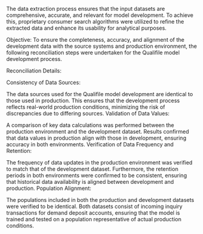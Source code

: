 The data extraction process ensures that the input datasets are comprehensive, accurate, and relevant for model development. To achieve this, proprietary consumer search algorithms were utilized to refine the extracted data and enhance its usability for analytical purposes.



Objective:
To ensure the completeness, accuracy, and alignment of the development data with the source systems and production environment, the following reconciliation steps were undertaken for the Qualifile model development process.

Reconciliation Details:

Consistency of Data Sources:

The data sources used for the Qualifile model development are identical to those used in production. This ensures that the development process reflects real-world production conditions, minimizing the risk of discrepancies due to differing sources.
Validation of Data Values:

A comparison of key data calculations was performed between the production environment and the development dataset. Results confirmed that data values in production align with those in development, ensuring accuracy in both environments.
Verification of Data Frequency and Retention:

The frequency of data updates in the production environment was verified to match that of the development dataset. Furthermore, the retention periods in both environments were confirmed to be consistent, ensuring that historical data availability is aligned between development and production.
Population Alignment:

The populations included in both the production and development datasets were verified to be identical. Both datasets consist of incoming inquiry transactions for demand deposit accounts, ensuring that the model is trained and tested on a population representative of actual production conditions.
